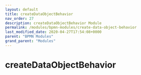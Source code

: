 ```yaml
---
layout: default
title: createDataObjectBehavior 
nav_order: 27
description: createDataObjectBehavior Module
permalink: /modules/bpmn-modules/create-data-object-behavior
last_modified_date: 2020-04-27T17:54:08+0000
parent: "BPMN Modules"
grand_parent: "Modules"
---
```


# createDataObjectBehavior